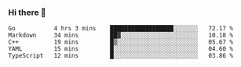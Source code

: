 ### Hi there 👋

<!--
**yeya24/yeya24** is a ✨ _special_ ✨ repository because its `README.md` (this file) appears on your GitHub profile.

Here are some ideas to get you started:

- 🔭 I’m currently working on ...
- 🌱 I’m currently learning ...
- 👯 I’m looking to collaborate on ...
- 🤔 I’m looking for help with ...
- 💬 Ask me about ...
- 📫 How to reach me: ...
- 😄 Pronouns: ...
- ⚡ Fun fact: ...
-->

<!--START_SECTION:waka-->
```text
Go           4 hrs 3 mins    ██████████████████░░░░░░░   72.17 % 
Markdown     34 mins         ██▓░░░░░░░░░░░░░░░░░░░░░░   10.18 % 
C++          19 mins         █▒░░░░░░░░░░░░░░░░░░░░░░░   05.67 % 
YAML         15 mins         █░░░░░░░░░░░░░░░░░░░░░░░░   04.60 % 
TypeScript   12 mins         █░░░░░░░░░░░░░░░░░░░░░░░░   03.86 % 
```
<!--END_SECTION:waka-->
